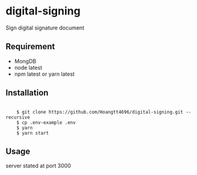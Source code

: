# digital-signing

Sign digital signature document

## Requirement

- MongDB
- node latest
- npm latest or yarn latest

## Installation
```

    $ git clone https://github.com/Hoangtt4696/digital-signing.git --recursive
    $ cp .env-example .env
    $ yarn
    $ yarn start
```
## Usage
server stated at port 3000